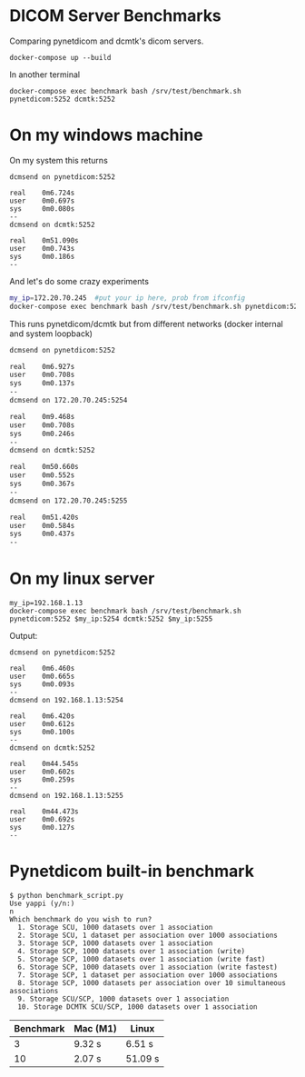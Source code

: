 # DICOM Server Benchmarks

Comparing pynetdicom and dcmtk's dicom servers.

```
docker-compose up --build
```

In another terminal

```
docker-compose exec benchmark bash /srv/test/benchmark.sh pynetdicom:5252 dcmtk:5252
```

# On my windows machine

On my system this returns

```
dcmsend on pynetdicom:5252

real    0m6.724s
user    0m0.697s
sys     0m0.080s
--
dcmsend on dcmtk:5252

real    0m51.090s
user    0m0.743s
sys     0m0.186s
--
```

And let's do some crazy experiments

```bash
my_ip=172.20.70.245  #put your ip here, prob from ifconfig
docker-compose exec benchmark bash /srv/test/benchmark.sh pynetdicom:5252 $my_ip:5254 dcmtk:5252 $my_ip:5255
```

This runs pynetdicom/dcmtk but from different networks (docker internal and system loopback)

```bash
dcmsend on pynetdicom:5252

real    0m6.927s
user    0m0.708s
sys     0m0.137s
--
dcmsend on 172.20.70.245:5254

real    0m9.468s
user    0m0.708s
sys     0m0.246s
--
dcmsend on dcmtk:5252

real    0m50.660s
user    0m0.552s
sys     0m0.367s
--
dcmsend on 172.20.70.245:5255

real    0m51.420s
user    0m0.584s
sys     0m0.437s
--
```

# On my linux server


```
my_ip=192.168.1.13
docker-compose exec benchmark bash /srv/test/benchmark.sh pynetdicom:5252 $my_ip:5254 dcmtk:5252 $my_ip:5255
```

Output:

```
dcmsend on pynetdicom:5252

real    0m6.460s
user    0m0.665s
sys     0m0.093s
--
dcmsend on 192.168.1.13:5254

real    0m6.420s
user    0m0.612s
sys     0m0.100s
--
dcmsend on dcmtk:5252

real    0m44.545s
user    0m0.602s
sys     0m0.259s
--
dcmsend on 192.168.1.13:5255

real    0m44.473s
user    0m0.692s
sys     0m0.127s
--
```

# Pynetdicom built-in benchmark

```
$ python benchmark_script.py
Use yappi (y/n:)
n
Which benchmark do you wish to run?
  1. Storage SCU, 1000 datasets over 1 association
  2. Storage SCU, 1 dataset per association over 1000 associations
  3. Storage SCP, 1000 datasets over 1 association
  4. Storage SCP, 1000 datasets over 1 association (write)
  5. Storage SCP, 1000 datasets over 1 association (write fast)
  6. Storage SCP, 1000 datasets over 1 association (write fastest)
  7. Storage SCP, 1 dataset per association over 1000 associations
  8. Storage SCP, 1000 datasets per association over 10 simultaneous associations
  9. Storage SCU/SCP, 1000 datasets over 1 association
  10. Storage DCMTK SCU/SCP, 1000 datasets over 1 association
```

| Benchmark | Mac (M1) | Linux |
| ---- | --- | -- |
| 3  | 9.32 s | 6.51 s |
| 10 | 2.07 s | 51.09 s |
